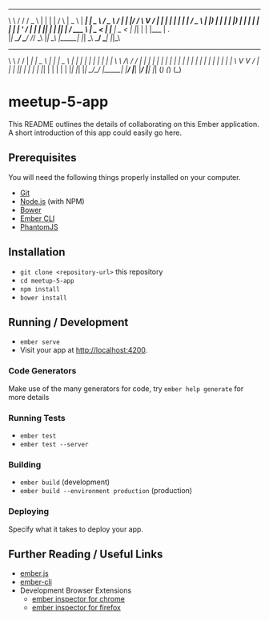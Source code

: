 __   __   ___    _   _        _      ____    _____     ____     ___     ____   _  __
\ \ / /  / _ \  | | | |      / \    |  _ \  | ____|   |  _ \   / _ \   / ___| | |/ /
 \ V /  | | | | | | | |     / _ \   | |_) | |  _|     | |_) | | | | | | |     | ' /
  | |   | |_| | | |_| |    / ___ \  |  _ <  | |___    |  _ <  | |_| | | |___  | . \
  |_|    \___/   \___/    /_/   \_\ |_| \_\ |_____|   |_| \_\  \___/   \____| |_|\_\

  __        __  _____     ____    ___   ____      ___   _____   _   _   _
  \ \      / / | ____|   |  _ \  |_ _| |  _ \    |_ _| |_   _| | | | | | |
   \ \ /\ / /  |  _|     | | | |  | |  | | | |    | |    | |   | | | | | |
    \ V  V /   | |___    | |_| |  | |  | |_| |    | |    | |   |_| |_| |_|
     \_/\_/    |_____|   |____/  |___| |____/    |___|   |_|   (_) (_) (_)

                                                                          

# meetup-5-app

This README outlines the details of collaborating on this Ember application.
A short introduction of this app could easily go here.

## Prerequisites

You will need the following things properly installed on your computer.

* [Git](https://git-scm.com/)
* [Node.js](https://nodejs.org/) (with NPM)
* [Bower](https://bower.io/)
* [Ember CLI](https://ember-cli.com/)
* [PhantomJS](http://phantomjs.org/)

## Installation

* `git clone <repository-url>` this repository
* `cd meetup-5-app`
* `npm install`
* `bower install`

## Running / Development

* `ember serve`
* Visit your app at [http://localhost:4200](http://localhost:4200).

### Code Generators

Make use of the many generators for code, try `ember help generate` for more details

### Running Tests

* `ember test`
* `ember test --server`

### Building

* `ember build` (development)
* `ember build --environment production` (production)

### Deploying

Specify what it takes to deploy your app.

## Further Reading / Useful Links

* [ember.js](http://emberjs.com/)
* [ember-cli](https://ember-cli.com/)
* Development Browser Extensions
  * [ember inspector for chrome](https://chrome.google.com/webstore/detail/ember-inspector/bmdblncegkenkacieihfhpjfppoconhi)
  * [ember inspector for firefox](https://addons.mozilla.org/en-US/firefox/addon/ember-inspector/)
